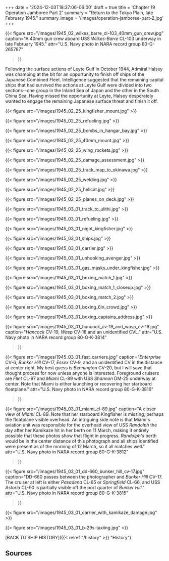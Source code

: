 +++
date = '2024-12-03T18:37:06-06:00'
draft = true
title = 'Chapter 19 Operation Jamboree Part 2'
summary = "Return to the Tokyo Plain, late February 1945."
summary_image = '/images/operation-jamboree-part-2.jpg'
+++

{{< figure src="/images/1945_02_wilkes_barre_cl-103_40mm_gun_crew.jpg" 
           caption="A 40mm gun crew aboard USS *Wilkes-Barre* CL-103 underway in late February 1945." 
           attr="U.S. Navy photo in NARA record group 80-G-265787"
>}}

Following the surface actions of Leyte Gulf in October 1944, Admiral Halsey was champing at the bit for an opportunity to finish off ships of the Japanese Combined Fleet. Intelligence suggested that the remaining capital ships that had survived the actions at Leyte Gulf were divided into two sections--one group in the Inland Sea of Japan and the other in the South China Sea. Having missed the opportunity at Leyte, Halsey desperately wanted to engage the remaining Japanese surface threat and finish it off.

{{< figure src="/images/1945_02_25_kingfisher_mount.jpg" >}}

{{< figure src="/images/1945_02_25_refueling.jpg" >}}

{{< figure src="/images/1945_02_25_bombs_in_hangar_bay.jpg" >}}

{{< figure src="/images/1945_02_25_40mm_mount.jpg" >}}

{{< figure src="/images/1945_02_25_wing_rockets.jpg" >}}

{{< figure src="/images/1945_02_25_damage_assessment.jpg" >}}

{{< figure src="/images/1945_02_25_track_map_to_okinawa.jpg" >}}

{{< figure src="/images/1945_02_25_welding.jpg" >}}

{{< figure src="/images/1945_02_25_hellcat.jpg" >}}

{{< figure src="/images/1945_02_25_planes_on_deck.jpg" >}}

{{< figure src="/images/1945_03_01_track_to_ulithi.jpg" >}}

{{< figure src="/images/1945_03_01_refueling.jpg" >}}

{{< figure src="/images/1945_03_01_night_kingfisher.jpg" >}}

{{< figure src="/images/1945_03_01_ships.jpg" >}}

{{< figure src="/images/1945_03_01_carrier.jpg" >}}

{{< figure src="/images/1945_03_01_unhooking_avenger.jpg" >}}

{{< figure src="/images/1945_03_01_gas_masks_under_kingfisher.jpg" >}}

{{< figure src="/images/1945_03_01_boxing_match_1.jpg" >}}

{{< figure src="/images/1945_03_01_boxing_match_1_closeup.jpg" >}}

{{< figure src="/images/1945_03_01_boxing_match_2.jpg" >}}

{{< figure src="/images/1945_03_01_boxing_6in_crowd.jpg" >}}

{{< figure src="/images/1945_03_01_boxing_captains_address.jpg" >}}

{{< figure src="/images/1945_03_01_hancock_cv-19_and_wasp_cv-18.jpg" 
    caption="*Hancock* CV-19, *Wasp* CV-18 and an unidentified CVL." 
    attr="U.S. Navy photo in NARA record group 80-G-K-3814"
>}}

{{< figure src="/images/1945_03_01_fast_carriers.jpg" 
    caption="*Enterprise* CV-6, *Bunker Hill* CV-17, *Essex* CV-9, and an unidentified CV in the distance at center right. My best guess is *Bennington* CV-20, but I will save that thought process for now unless anyone is interested. Foreground cruisers are *Flint* CL-97 and *Miami* CL-89 with USS *Shannon* DM-25 underway at center. Note that Miami is either launching or recovering her starboard floatplane." 
    attr="U.S. Navy photo in NARA record group 80-G-K-3816"
>}}

{{< figure src="/images/1945_03_01_miami_cl-89.jpg" 
    caption="A closer view of *Miami* CL-89. Note that her starboard Kingfisher is missing, perhaps the floatplane visible overhead. An intriguing side note is that Miami's aviation unit was responsible for the overhead view of USS *Randolph* the day after her Kamikaze hit in her berth on 11 March, making it entirely possible that these photos show that flight in progress. *Randolph's* berth would be in the center distance of this photograph and all ships identified were present as of the morning of 12 March, so it all matches well." 
    attr="U.S. Navy photo in NARA record group 80-G-K-3812"
>}}

{{< figure src="/images/1945_03_01_dd-660_bunker_hill_cv-17.jpg" 
    caption="DD-660 passes between the photographer and *Bunker Hill* CV-17. The cruiser at left is either *Pasadena* CL-65 or *Springfield* CL-66, and USS *Astoria* CL-90 is partially visible off the port quarter of *Bunker Hill*." 
    attr="U.S. Navy photo in NARA record group 80-G-K-3815"
>}}

{{< figure src="/images/1945_03_01_carrier_with_kamikaze_damage.jpg" >}}

{{< figure src="/images/1945_03_01_b-29s-taxiing.jpg" >}}

[BACK TO SHIP HISTORY]({{< relref "/history" >}} "History")

## Sources